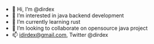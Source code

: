 - 👋 Hi, I’m @dirdex
- 👀 I’m interested in java backend development
- 🌱 I’m currently learning rust
- 💞️ I’m looking to collaborate on opensource java project 
- 📫 idirdex@gmail.com, Twitter @dirdex

<!---
dirdex/dirdex is a ✨ special ✨ repository because its `README.md` (this file) appears on your GitHub profile.
You can click the Preview link to take a look at your changes.
--->
